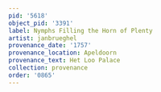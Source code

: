 ```yaml
---
pid: '5618'
object_pid: '3391'
label: Nymphs Filling the Horn of Plenty
artist: janbrueghel
provenance_date: '1757'
provenance_location: Apeldoorn
provenance_text: Het Loo Palace
collection: provenance
order: '0865'
---
```

